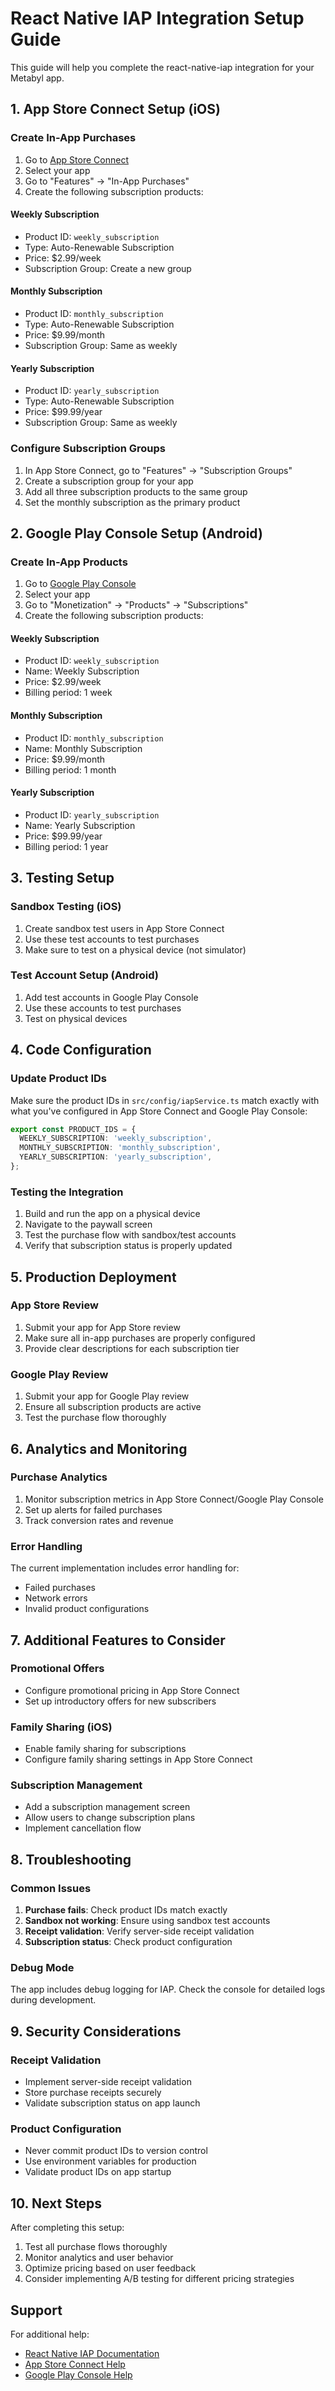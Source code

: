 # React Native IAP Integration Setup Guide

This guide will help you complete the react-native-iap integration for your Metabyl app.

## 1. App Store Connect Setup (iOS)

### Create In-App Purchases

1. Go to [App Store Connect](https://appstoreconnect.apple.com/)
2. Select your app
3. Go to "Features" → "In-App Purchases"
4. Create the following subscription products:

#### Weekly Subscription

- Product ID: `weekly_subscription`
- Type: Auto-Renewable Subscription
- Price: $2.99/week
- Subscription Group: Create a new group

#### Monthly Subscription

- Product ID: `monthly_subscription`
- Type: Auto-Renewable Subscription
- Price: $9.99/month
- Subscription Group: Same as weekly

#### Yearly Subscription

- Product ID: `yearly_subscription`
- Type: Auto-Renewable Subscription
- Price: $99.99/year
- Subscription Group: Same as weekly

### Configure Subscription Groups

1. In App Store Connect, go to "Features" → "Subscription Groups"
2. Create a subscription group for your app
3. Add all three subscription products to the same group
4. Set the monthly subscription as the primary product

## 2. Google Play Console Setup (Android)

### Create In-App Products

1. Go to [Google Play Console](https://play.google.com/console/)
2. Select your app
3. Go to "Monetization" → "Products" → "Subscriptions"
4. Create the following subscription products:

#### Weekly Subscription

- Product ID: `weekly_subscription`
- Name: Weekly Subscription
- Price: $2.99/week
- Billing period: 1 week

#### Monthly Subscription

- Product ID: `monthly_subscription`
- Name: Monthly Subscription
- Price: $9.99/month
- Billing period: 1 month

#### Yearly Subscription

- Product ID: `yearly_subscription`
- Name: Yearly Subscription
- Price: $99.99/year
- Billing period: 1 year

## 3. Testing Setup

### Sandbox Testing (iOS)

1. Create sandbox test users in App Store Connect
2. Use these test accounts to test purchases
3. Make sure to test on a physical device (not simulator)

### Test Account Setup (Android)

1. Add test accounts in Google Play Console
2. Use these accounts to test purchases
3. Test on physical devices

## 4. Code Configuration

### Update Product IDs

Make sure the product IDs in `src/config/iapService.ts` match exactly with what you've configured in App Store Connect and Google Play Console:

```typescript
export const PRODUCT_IDS = {
  WEEKLY_SUBSCRIPTION: 'weekly_subscription',
  MONTHLY_SUBSCRIPTION: 'monthly_subscription',
  YEARLY_SUBSCRIPTION: 'yearly_subscription',
};
```

### Testing the Integration

1. Build and run the app on a physical device
2. Navigate to the paywall screen
3. Test the purchase flow with sandbox/test accounts
4. Verify that subscription status is properly updated

## 5. Production Deployment

### App Store Review

1. Submit your app for App Store review
2. Make sure all in-app purchases are properly configured
3. Provide clear descriptions for each subscription tier

### Google Play Review

1. Submit your app for Google Play review
2. Ensure all subscription products are active
3. Test the purchase flow thoroughly

## 6. Analytics and Monitoring

### Purchase Analytics

1. Monitor subscription metrics in App Store Connect/Google Play Console
2. Set up alerts for failed purchases
3. Track conversion rates and revenue

### Error Handling

The current implementation includes error handling for:

- Failed purchases
- Network errors
- Invalid product configurations

## 7. Additional Features to Consider

### Promotional Offers

- Configure promotional pricing in App Store Connect
- Set up introductory offers for new subscribers

### Family Sharing (iOS)

- Enable family sharing for subscriptions
- Configure family sharing settings in App Store Connect

### Subscription Management

- Add a subscription management screen
- Allow users to change subscription plans
- Implement cancellation flow

## 8. Troubleshooting

### Common Issues

1. **Purchase fails**: Check product IDs match exactly
2. **Sandbox not working**: Ensure using sandbox test accounts
3. **Receipt validation**: Verify server-side receipt validation
4. **Subscription status**: Check product configuration

### Debug Mode

The app includes debug logging for IAP. Check the console for detailed logs during development.

## 9. Security Considerations

### Receipt Validation

- Implement server-side receipt validation
- Store purchase receipts securely
- Validate subscription status on app launch

### Product Configuration

- Never commit product IDs to version control
- Use environment variables for production
- Validate product IDs on app startup

## 10. Next Steps

After completing this setup:

1. Test all purchase flows thoroughly
2. Monitor analytics and user behavior
3. Optimize pricing based on user feedback
4. Consider implementing A/B testing for different pricing strategies

## Support

For additional help:

- [React Native IAP Documentation](https://github.com/dooboolab/react-native-iap)
- [App Store Connect Help](https://help.apple.com/app-store-connect/)
- [Google Play Console Help](https://support.google.com/googleplay/android-developer)

